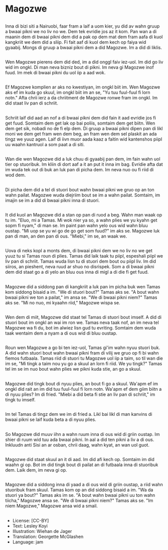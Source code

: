 # Magozwe

##
Inna di bizi siti a Nairuobi, faar fram a laif a uom kier, yu did av wahn gruup a bwaai pikni we no liv no we. Dem tek evridie jos az it kom. Pan wan a di maanin dem di bwaai pikni dem did a pak op dem mat dem fram aafa di kuol kangkriit we dem did a sliip. Fi fait aaf di kuol dem kech op faiya wid gyaabij. Mongs di gruup a bwaai pikni dem a did Magozwe. Im a did di liklis.

##
Wen Magozwe pierens dem did ded, im a did onggl faiv iez-uol. Im did go liv wid im ongkl. Di man neva bizniz bout di pikni. Im neva gi Magozwe inof fuud. Im mek di bwaai pikni du uol iip a aad wok.

##
Ef Magozwe komplien ar aks no kwestiyan, im ongkl biit im. Wen Magozwe aks ef im kuda go skuul, im ongkl biit im an se, "Yu tuu fuul-fuul fi lorn notn." Afta chrii ierz a da chriitment de Magozwe ronwe fram im ongkl. Im did staat liv pan di schriit.

##
Schriit laif did aad an nof a di bwaai pikni dem did fain it aad evridie jos fi get fuud. Somtaim dem get lak op bai poliis, somtaim dem get biitn. Wen dem get sik, nobadi no de fi elp dem. Di gruup a bwaai pikni dipen pan di likl moni we dem get fram wen dem beg, an fram wen dem sel plaskit an ada tingz we yuuz agen. Laif di iivn muor aada kaaz a faitin wid kantenshos piipl uu waahn kantruol a som paat a di siti.

##
Wan die wen Magozwe did a luk chuu di gyaabij pan dem, im fain wahn uol tier op stuoribuk. Im kliin di dort aaf a it an put it inna im bag. Evridie afta dat im wuda tek out di buk an luk pan di picha dem. Im neva nuo ou fi riid di wod dem.

##
Di picha dem did a tel di stuori bout wahn bwaai pikni we gruo op an ton wahn pailat. Magozwe wuda diejriim bout se im a wahn pailat. Somtaim, im imajin se im a did di bwaai pikni inna di stuori.

##
It did kuol an Magozwe did a stan op pan di ruod a beg. Wahn man waak op tu im. "Eluo, mi a Tamas. Mi wok nier ya so, a wahn plies we yu kyahn get sopm fi nyam," di man se. Im paint pan wahn yelo ous wid wahn bluu oustap. "Mi uop se yu wi go de go get som fuud?" im aks se. Magozwe luk pan di man, an den pan di ous. "Miebi," im se, an waak we.

##
Uova di neks kopl a monts dem, di bwaai pikni dem we no liv no we get yuuz tu si Tamas roun di plies. Tamas did laik taak tu piipl, espeshali piipl we liv pan di schriit. Tamas wuda lisn tu di stuori dem bout ou piipl liv. Im did siiros, an pieshent, neva ruud ar shuo no disrispek. Som a di bwaai pikni dem did staat go a di yelo an bluu ous inna di migl a di die fi get fuud.

##
Magozwe did a siddong pan di kangkriit a luk pan im picha buk wen Tamas kom siddong bisaid a im. "We di stuori bout?" Tamas aks se. "A bout wahn bwaai pikni we ton a pailat," im ansa se. "We di bwaai pikni niem?" Tamas aks se. "Mi no nuo, mi kyaahn riid," Magozwe wispa se.

##
Wen dem di miit, Magozwe did staat tel Tamas di stuori bout imself. A did di stuori bout im ongkl an wai im ron we. Tamas neva taak nof, an im neva tel Magozwe wa fi du, bot im alwiez lisn gud tu evriting. Somtaim dem wuda taak wentaim dem a nyam a di ous wid di bluu oustap.

##
Roun wen Magozwe a go bi ten iez-uol, Tamas gi'im wahn nyuu stuori buk. A did wahn stuori bout wahn bwaai pikni fram di vilij we gruo op fi bi wahn fiemos futbaala. Tamas riid di stuori tu Magozwe uol iip a taim, so til wan die im se, "Mi tingk a taim nou yu go a skuul an lorn fi riid. We yu tingk?" Tamas tel im se im nuo bout wahn plies we pikni kuda stie, an go a skuul.

##
Magozwe did tingk bout di nyuu plies, an bout fi go a skuul. Wa'apm ef im ongkl did rait an im did tuu fuul-fuul fi lorn notn. Wa'apm ef dem giim biitn a di nyuu plies? Im di fried. "Miebi a did beta fi stie an liv pan di schriit," im tingk tu imself.

##
Im tel Tamas di tingz dem we im di fried a. Likl bai likl di man kanvins di bwaai pikni se laif kuda beta a di nyuu plies.

##
So Magozwe did muuv iihn a wahn ruum inna di ous wid di griin oustap. Im shier di ruum wid tuu ada bwaai pikni. In aal a did ten pikni a liv a di ous. Inkluudn anti Sisi an ar osban, chrii daag, wahn kyat, an wan uol guot.

##
Magozwe did staat skuul an it di aad. Im did afi kech op. Somtaim im did waahn gi op. Bot im did tingk bout di pailat an di futbaala inna di stuoribuk dem. Laik dem, im neva gi op.

##
Magozwe did a siddong inna di yaad a di ous wid di griin oustap, a riid wahn stuoribuk fram skuul. Tamas kom op an did siddong bisaid a im. "Wa da stuori ya bout?" Tamas aks im se. "A bout wahn bwaai pikni uu ton wahn tiicha," Magozwe ansa se. "We di bwaai pikni niem?" Tamas aks se. "Im niem Magozwe," Magozwe ansa wid a smail.

##
* License: [CC-BY]
* Text: Lesley Koyi
* Illustration: Wiehan de Jager
* Translation: Georgette McGlashen
* Language: jam
